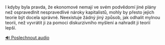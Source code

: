 
I kdyby byla pravda, že ekonomové nemají ve svém podvědomí jiné plány než ospravedlnit nespravedlivé nároky kapitalistů, mohly by přesto jejich teorie být docela správné. Neexistuje žádný jiný způsob, jak odhalit mylnou teorii, než vyvrátit ji za pomoci diskurzivního myšlení a nahradit ji teorií lepší.

[🔊 Poslechnout audio](/data/7-paragraphs/audio/chapter_25/para_007-I-kdyby-byla-pravda-e-ekonomov-nemaj-ve-svm-p.mp3)
